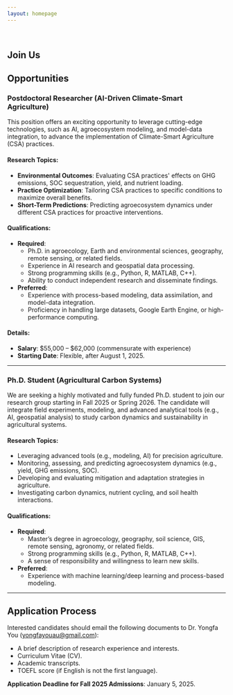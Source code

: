```yaml
---
layout: homepage
---
```


<h1 id="Join Us"></h1>

<h2 style="margin: 60px 0px 10px;">Join Us</h2>

## Opportunities

### Postdoctoral Researcher (AI-Driven Climate-Smart Agriculture)

This position offers an exciting opportunity to leverage cutting-edge technologies, such as AI, agroecosystem modeling, and model-data integration, to advance the implementation of Climate-Smart Agriculture (CSA) practices.

#### Research Topics:
- **Environmental Outcomes**: Evaluating CSA practices' effects on GHG emissions, SOC sequestration, yield, and nutrient loading.
- **Practice Optimization**: Tailoring CSA practices to specific conditions to maximize overall benefits.
- **Short-Term Predictions**: Predicting agroecosystem dynamics under different CSA practices for proactive interventions.

#### Qualifications:
- **Required**:
  - Ph.D. in agroecology, Earth and environmental sciences, geography, remote sensing, or related fields.
  - Experience in AI research and geospatial data processing.
  - Strong programming skills (e.g., Python, R, MATLAB, C++).
  - Ability to conduct independent research and disseminate findings.
- **Preferred**:
  - Experience with process-based modeling, data assimilation, and model-data integration.
  - Proficiency in handling large datasets, Google Earth Engine, or high-performance computing.

#### Details:
- **Salary**: $55,000 – $62,000 (commensurate with experience)
- **Starting Date**: Flexible, after August 1, 2025.

---

### Ph.D. Student (Agricultural Carbon Systems)

We are seeking a highly motivated and fully funded Ph.D. student to join our research group starting in Fall 2025 or Spring 2026. The candidate will integrate field experiments, modeling, and advanced analytical tools (e.g., AI, geospatial analysis) to study carbon dynamics and sustainability in agricultural systems.

#### Research Topics:
- Leveraging advanced tools (e.g., modeling, AI) for precision agriculture.
- Monitoring, assessing, and predicting agroecosystem dynamics (e.g., yield, GHG emissions, SOC).
- Developing and evaluating mitigation and adaptation strategies in agriculture.
- Investigating carbon dynamics, nutrient cycling, and soil health interactions.

#### Qualifications:
- **Required**:
  - Master’s degree in agroecology, geography, soil science, GIS, remote sensing, agronomy, or related fields.
  - Strong programming skills (e.g., Python, R, MATLAB, C++).
  - A sense of responsibility and willingness to learn new skills.
- **Preferred**:
  - Experience with machine learning/deep learning and process-based modeling.

---

## Application Process

Interested candidates should email the following documents to Dr. Yongfa You (<a href="mailto:yongfayouau@gmail.com">yongfayouau@gmail.com</a>):
- A brief description of research experience and interests.
- Curriculum Vitae (CV).
- Academic transcripts.
- TOEFL score (if English is not the first language).

**Application Deadline for Fall 2025 Admissions**: January 5, 2025.
